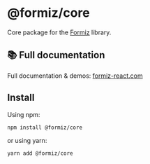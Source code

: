 # @formiz/core

Core package for the [Formiz](https://formiz-react.com) library.

## 📚 Full documentation

Full documentation & demos: [formiz-react.com](https://formiz-react.com)

## Install

Using npm:
```
npm install @formiz/core
```

or using yarn:
```
yarn add @formiz/core
```
